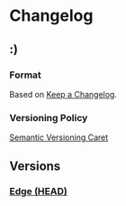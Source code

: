 
# Changelog

## :)

### Format

Based on [Keep a Changelog].

### Versioning Policy

[Semantic Versioning Caret]

## Versions

### [Edge (HEAD)][edge]

[Keep a Changelog]: http://keepachangelog.com/en/1.0.0/
[Semantic Versioning Caret]: https://github.com/myowncake/semver-caret
[edge]: https://github.com/typecli/framework/compare/v0.1.0...HEAD
